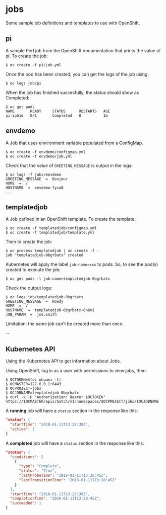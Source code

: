 # jobs

Some sample job definitions and templates to use with OpenShift.

## pi

A sample Perl job from the OpenShift documentation that prints the value of pi. To create the job:

    $ oc create -f pi/job.yml

Once the pod has been created, you can get the logs of the job using:

    $ oc logs job/pi

When the job has finished succesfully, the status should show as Completed:

    $ oc get pods
    NAME       READY     STATUS      RESTARTS   AGE
    pi-ipb1e   0/1       Completed   0          1m

## envdemo

A Job that uses environment variable populated from a ConfigMap.

    $ oc create -f envdemo/configmap.yml
    $ oc create -f envdemo/job.yml

Check that the value of `GREETING_MESSAGE` is output in the logs:

    $ oc logs -f jobs/envdemo
    GREETING_MESSAGE  =  Bonjour
    HOME  =  /
    HOSTNAME  =  envdemo-fyva8
    ...
    
## templatedjob

A Job defined in an OpenShift template. To create the template:

    $ oc create -f templatedjob/configmap.yml
    $ oc create -f templatedjob/template.yml

Then to create the job: 

    $ oc process templatedjob | oc create -f -
    job "templatedjob-0bgrbatx" created
    
Kubernetes will apply the label `job-name=xxx` to pods. So, to see the pod(s) created to execute the job:

    $ oc get pods -l job-name=templatedjob-0bgrbatx
    
Check the output logs:

    $ oc logs job/templatedjob-0bgrbatx
    GREETING_MESSAGE  =  Howdy
    HOME  =  /
    HOSTNAME  =  templatedjob-0bgrbatx-6n6mi
    JOB_PARAM  =  joe.smith

Limitation: the same job can't be created more than once.

--

## Kubernetes API

Using the Kubernetes API to get information about Jobs.

Using OpenShift, log in as a user with permissions to view jobs, then:

    $ OCTOKEN=$(oc whoami -t)
    $ OCMASTER=127.0.0.1:8443
    $ OCPROJECT=jobs
    $ OCJOBNAME=templatedjob-0bgrbatx
    $ curl -k -H "Authorization: Bearer $OCTOKEN" https://$OCMASTER/apis/batch/v1/namespaces/$OCPROJECT/jobs/$OCJOBNAME

A **running** job will have a `status` section in the response like this:

```json
"status": {
  "startTime": "2018-01-11T13:27:38Z",
  "active": 1
}
```

A **completed** job will have a `status` section in the response like this:

```json
"status": {
  "conditions": [
    {
      "type": "Complete",
      "status": "True",
      "lastProbeTime": "2018-01-11T13:28:45Z",
      "lastTransitionTime": "2018-01-11T13:28:45Z"
    }
  ],
  "startTime": "2018-01-11T13:27:38Z",
  "completionTime": "2018-01-11T13:28:45Z",
  "succeeded": 1
}
```
